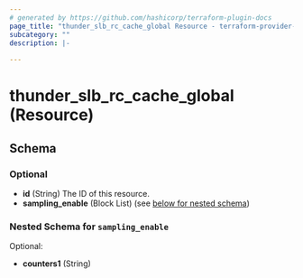```yaml
---
# generated by https://github.com/hashicorp/terraform-plugin-docs
page_title: "thunder_slb_rc_cache_global Resource - terraform-provider-thunder"
subcategory: ""
description: |-
  
---
```


# thunder_slb_rc_cache_global (Resource)





<!-- schema generated by tfplugindocs -->
## Schema

### Optional

- **id** (String) The ID of this resource.
- **sampling_enable** (Block List) (see [below for nested schema](#nestedblock--sampling_enable))

<a id="nestedblock--sampling_enable"></a>
### Nested Schema for `sampling_enable`

Optional:

- **counters1** (String)


